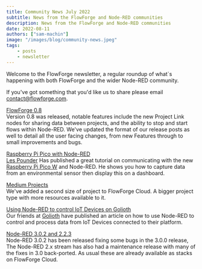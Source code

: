 ```yaml
---
title: Community News July 2022
subtitle: News from the FlowForge and Node-RED communities
description: News from the FlowForge and Node-RED communities
date: 2022-08-11
authors: ["sam-machin"]
image: "/images/blog/community-news.jpeg"
tags:
    - posts
    - newsletter
---
```


Welcome to the FlowForge newsletter, a regular roundup of what\`s happening with both FlowForge and the wider Node-RED community. 
<!--more-->
If you've got something that you'd like us to share please email [contact@flowforge.com](mailto:contact@flowforge.com).


[FlowForge 0.8 ](https://flowforge.com/blog/2022/08/flowforge-08-released/)  
Version 0.8 was released, notable features include the new Project Link nodes for sharing data between projects, and the ability to stop and start flows within Node-RED.
We've updated the format of our release posts as well to detail all the user facing changes, from new Features through to small improvements and bugs.

[Raspberry Pi Pico with Node-RED](https://www.tomshardware.com/how-to/raspberry-pi-pico-w-node-red)  
[Les Pounder](https://twitter.com/biglesp) Has published a great tutorial on communicating with the new [Raspberry Pi Pico W](https://www.raspberrypi.com/products/raspberry-pi-pico/) and Node-RED. He shows you how to capture data from an environmental sensor then display this on a dashboard.

[Medium Projects](https://flowforge.com/blog/2022/07/new-projecttype/)  
We've added a second size of project to FlowForge Cloud. A bigger project type with more resources available to it.

[Using Node-RED to control IoT Devices on Golioth](https://blog.golioth.io/how-to-use-node-red-to-control-iot-devices-on-golioth/)  
Our friends at [Golioth](https://golioth.io/) have published an article on how to use Node-RED to control and process data from IoT Devices connected to their platform. 

[Node-RED 3.0.2 and 2.2.3](https://discourse.nodered.org/t/node-red-2-2-3-and-3-0-2-released/66018)  
Node-RED 3.0.2 has been released fixing some bugs in the 3.0.0 release, The Node-RED 2.x stream has also had a maintenance release with many of the fixes in 3.0 back-ported. As usual these are already available as stacks on FlowForge Cloud.
